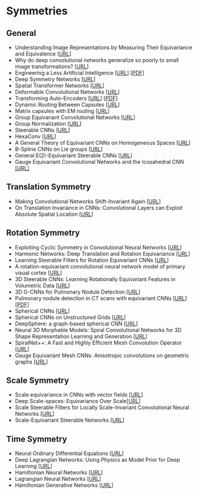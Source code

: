 # Symmetries

## General

- Understanding Image Representations by Measuring Their Equivariance and Equivalence [[URL](https://doi.org/10.1007/s11263-018-1098-y)]
- Why do deep convolutional networks generalize so poorly to small image transformations? [[URL](http://jmlr.org/papers/v20/19-519.html)]
- Engineering a Less Artificial Intelligence [[URL](https://doi.org/10.1016/j.neuron.2019.08.034)] [[PDF](https://xaqlab.com/wp-content/uploads/2019/09/LessArtificialIntelligence.pdf)]
- Deep Symmetry Networks [[URL](https://papers.nips.cc/paper/5424-deep-symmetry-networks)]
- Spatial Transformer Networks [[URL](https://arxiv.org/abs/1506.02025)]
- Deformable Convolutional Networks [[URL](https://arxiv.org/abs/1703.06211)]
- Transforming Auto-Encoders [[URL](https://doi.org/10.1007/978-3-642-21735-7_6)] [[PDF](https://www.cs.toronto.edu/~hinton/absps/transauto6.pdf)]
- Dynamic Routing Between Capsules [[URL](https://papers.nips.cc/paper/6975-dynamic-routing-between-capsules)]
- Matrix capsules with EM routing [[URL](https://openreview.net/forum?id=HJWLfGWRb)]
- Group Equivariant Convolutional Networks [[URL](https://arxiv.org/abs/1602.07576)]
- Group Normalization [[URL](https://arxiv.org/abs/1803.08494)]
- Steerable CNNs [[URL](https://openreview.net/forum?id=rJQKYt5ll)]
- HexaConv [[URL](https://openreview.net/forum?id=r1vuQG-CW)]
- A General Theory of Equivariant CNNs on Homogeneous Spaces [[URL](https://arxiv.org/abs/1811.02017)]
- B-Spline CNNs on Lie groups [[URL](https://openreview.net/forum?id=H1gBhkBFDH)]
- General E(2)-Equivariant Steerable CNNs [[URL](https://arxiv.org/abs/1911.08251)]
- Gauge Equivariant Convolutional Networks and the Icosahedral CNN [[URL]](https://arxiv.org/abs/1902.04615)

## Translation Symmetry

- Making Convolutional Networks Shift-Invariant Again [[URL](https://arxiv.org/abs/1904.11486)]
- On Translation Invariance in CNNs: Convolutional Layers can Exploit Absolute Spatial Location [[URL](https://arxiv.org/abs/2003.07064)]

## Rotation Symmetry

- Exploiting Cyclic Symmetry in Convolutional Neural Networks [[URL](http://proceedings.mlr.press/v48/dieleman16.html)]
- Harmonic Networks: Deep Translation and Rotation Equivariance [[URL]](https://arxiv.org/abs/1612.04642)
- Learning Steerable Filters for Rotation Equivariant CNNs [[URL](https://arxiv.org/abs/1711.07289)]
- A rotation-equivariant convolutional neural network model of primary visual cortex [[URL](https://openreview.net/forum?id=H1fU8iAqKX)]
- 3D Steerable CNNs: Learning Rotationally Equivariant Features in Volumetric Data [[URL](https://arxiv.org/abs/1807.02547)]
- 3D G-CNNs for Pulmonary Nodule Detection [[URL](https://openreview.net/forum?id=H1sdHFiif)]
- Pulmonary nodule detection in CT scans with equivariant CNNs [[URL](https://doi.org/10.1016/j.media.2019.03.010)] [[PDF](https://marysia.nl/assets/MIA.pdf)]
- Spherical CNNs [[URL](https://openreview.net/forum?id=Hkbd5xZRb)]
- Spherical CNNs on Unstructured Grids [[URL](https://openreview.net/forum?id=Bkl-43C9FQ)]
- DeepSphere: a graph-based spherical CNN [[URL](https://openreview.net/forum?id=B1e3OlStPB)]
- Neural 3D Morphable Models: Spiral Convolutional Networks for 3D Shape Representation Learning and Generation [[URL](http://openaccess.thecvf.com/content_ICCV_2019/html/Bouritsas_Neural_3D_Morphable_Models_Spiral_Convolutional_Networks_for_3D_Shape_ICCV_2019_paper.html)]
- SpiralNet++: A Fast and Highly Efficient Mesh Convolution Operator [[URL](https://arxiv.org/abs/1911.05856)]
- Gauge Equivariant Mesh CNNs: Anisotropic convolutions on geometric graphs [[URL](https://arxiv.org/abs/2003.05425)]

## Scale Symmetry

- Scale equivariance in CNNs with vector fields [[URL](https://arxiv.org/abs/1807.11783)]
- Deep Scale-spaces: Equivariance Over Scale[[URL](https://papers.nips.cc/paper/8956-deep-scale-spaces-equivariance-over-scale)]
- Scale Steerable Filters for Locally Scale-Invariant Convolutional Neural Networks [[URL](https://arxiv.org/abs/1906.03861)]
- Scale-Equivariant Steerable Networks [[URL](https://openreview.net/forum?id=HJgpugrKPS)]

## Time Symmetry

- Neural Ordinary Differential Equations [[URL](https://arxiv.org/abs/1806.07366)]
- Deep Lagrangian Networks: Using Physics as Model Prior for Deep Learning [[URL](https://openreview.net/forum?id=BklHpjCqKm)]
- Hamiltonian Neural Networks [[URL](https://arxiv.org/abs/1906.01563)]
- Lagrangian Neural Networks [[URL](https://arxiv.org/abs/2003.04630)]
- Hamiltonian Generative Networks [[URL](https://openreview.net/forum?id=HJenn6VFvB)]
